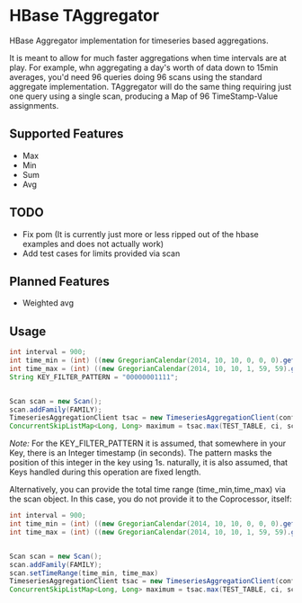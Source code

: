 # HBase TAggregator

HBase Aggregator implementation for timeseries based aggregations.

It is meant to allow for much faster aggregations when time intervals are at play. For example, whn aggregating a day's worth of data down to 15min averages, you'd need 96 queries doing 96 scans using the standard aggregate implementation. TAggregator will do the same thing requiring just one query using a single scan, producing a Map of 96 TimeStamp-Value assignments.

## Supported Features

* Max
* Min
* Sum
* Avg

## TODO

* Fix pom (It is currently just more or less ripped out of the hbase examples and does not actually work)
* Add test cases for limits provided via scan

## Planned Features

* Weighted avg

## Usage

```java
int interval = 900;
int time_min = (int) ((new GregorianCalendar(2014, 10, 10, 0, 0, 0).getTime().getTime()) / 1000);
int time_max = (int) ((new GregorianCalendar(2014, 10, 10, 1, 59, 59).getTime().getTime()) / 1000);
String KEY_FILTER_PATTERN = "00000001111";


Scan scan = new Scan();
scan.addFamily(FAMILY);
TimeseriesAggregationClient tsac = new TimeseriesAggregationClient(conf, interval, time_min, time_max, KEY_FILTER_PATTERN);
ConcurrentSkipListMap<Long, Long> maximum = tsac.max(TEST_TABLE, ci, scan);
```

*Note:* For the KEY_FILTER_PATTERN it is assumed, that somewhere in your Key, there is an Integer timestamp (in seconds). The pattern masks the position of this integer in the key using 1s. naturally, it is also assumed, that Keys handled during this operation are fixed length.

Alternatively, you can provide the total time range (time_min,time_max) via the scan object. In this case, you do not provide it to the Coprocessor, itself:


```java
int interval = 900;
int time_min = (int) ((new GregorianCalendar(2014, 10, 10, 0, 0, 0).getTime().getTime()) / 1000);
int time_max = (int) ((new GregorianCalendar(2014, 10, 10, 1, 59, 59).getTime().getTime()) / 1000);


Scan scan = new Scan();
scan.addFamily(FAMILY);
scan.setTimeRange(time_min, time_max)
TimeseriesAggregationClient tsac = new TimeseriesAggregationClient(conf, interval);
ConcurrentSkipListMap<Long, Long> maximum = tsac.max(TEST_TABLE, ci, scan);
```
